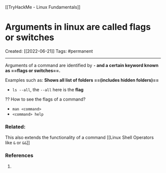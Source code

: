 [[TryHackMe - Linux Fundamentals]]

# Arguments in linux are called flags or switches
Created:  [[2022-06-21]]
Tags: #permanent 

---
Arguments of a command are identified by **`-` and a certain keyword known as ==flags or switches==.** 


Examples such as:
**Shows all list of folders ==(includes hidden folders)==**
- `ls --all`, the `--all` here is the **flag**


?? How to see the flags of a command?
- `man <command>`
- `<command> help`






### Related:
This also extends the functionality of a command
[[Linux Shell Operators like `&` or `&&`]]















### References
1. 